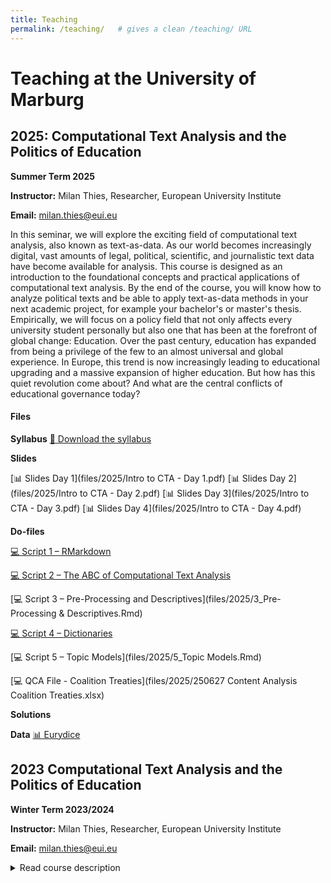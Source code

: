 ```yaml
---
title: Teaching
permalink: /teaching/   # gives a clean /teaching/ URL
---
```


# Teaching at the University of Marburg

## 2025: Computational Text Analysis and the Politics of Education

**Summer Term 2025**

**Instructor:** Milan Thies, Researcher, European University Institute

**Email:** [milan.thies@eui.eu](mailto:milan.thies@eui.eu)

In this seminar, we will explore the exciting field of computational text analysis, also known as text-as-data. As our world becomes increasingly digital, vast amounts of legal, political, scientific, and journalistic text data have become available for analysis. This course is designed as an introduction to the foundational concepts and practical applications of computational text analysis. By the end of the course, you will know how to analyze political texts and be able to apply text-as-data methods in your next academic project, for example your bachelor's or master's thesis. Empirically, we will focus on a policy field that not only affects every university student personally but also one that has been at the forefront of global change: Education. Over the past century, education has expanded from being a privilege of the few to an almost universal and global experience. In Europe, this trend is now increasingly leading to educational upgrading and a massive expansion of higher education. But how has this quiet revolution come about? And what are the central conflicts of educational governance today?



#### Files

**Syllabus**
[📄 Download the syllabus](files/2025/25_cta_syllabus-mt.pdf.pdf)


**Slides** 

[📊 Slides Day 1](files/2025/Intro to CTA - Day 1.pdf)
[📊 Slides Day 2](files/2025/Intro to CTA - Day 2.pdf)
[📊 Slides Day 3](files/2025/Intro to CTA - Day 3.pdf)
[📊 Slides Day 4](files/2025/Intro to CTA - Day 4.pdf)


**Do-files**

[💻 Script 1 – RMarkdown](files/2025/1_RMarkdown.Rmd)  

[💻 Script 2 – The ABC of Computational Text Analysis](files/2025/2_Texts_Tokens_DFM_Topfeatures.Rmd)

[💻 Script 3 – Pre-Processing and Descriptives](files/2025/3_Pre-Processing & Descriptives.Rmd)

[💻 Script 4 – Dictionaries](files/2025/4_Dictionaries.Rmd)

[💻 Script 5 – Topic Models](files/2025/5_Topic Models.Rmd)

[💻 QCA File - Coalition Treaties](files/2025/250627 Content Analysis Coalition Treaties.xlsx)

**Solutions**


**Data**
[📊 Eurydice](files/2025/eurydice.RDS)

## 2023 Computational Text Analysis and the Politics of Education

**Winter Term 2023/2024**

**Instructor:** Milan Thies, Researcher, European University Institute

**Email:** [milan.thies@eui.eu](mailto:milan.thies@eui.eu)

<details>
<summary>Read course description</summary>
  
In this seminar, we will explore the exciting field of computational text analysis, also known as text-as-data. As our world becomes increasingly digital, vast amounts of legal, political, scientific, and journalistic text data have become available for analysis. This course is designed to introduce advanced undergraduate and graduate students to foundational concepts and practical applications of studying computational text analysis.

Politics is about conflict and cooperation between societal groups. Harold Lasswell once defined it as "who gets what, when, how?". Actors in the political arena, be it politicians, lobbyists, or mass movements, engage in (distributional) conflicts through language — be it spoken out loud in speeches, dialogues, and protest chants, or written down in position papers, protocols, and regulations. Throughout the seminar, students will learn how to use computational methods to explore the traces of conflict and cooperation preceding political change.

We will focus on a policy field that not only affects every university student personally but also one that has been at the forefront of global change: Education. Over the past century, education has expanded from being a privilege of the few to an almost universal and global experience. In Europe, this trend is now increasingly leading to educational upgrading and a massive expansion of higher education. But how has this quiet revolution come about? And what are the central conflicts of educational governance today?

The seminar is organized in three stages of the learning process. First, students will learn about the foundations of text-as-data in political science, as well as central theories of education politics. Further, they will study how to manually analyze texts without computational assistance. Next, we will focus on the methods of computational text analysis. Students will learn about the theoretical underpinnings of computational text analysis as well as the use of text-as-data methods through hands-on exercises using the R statistical programming language. We will also discuss recent examples of empirical research using computational text analysis. Last but not least, students will apply the learned methods in an in-class project. Small groups of students will be provided with textual data on a policy process and subsequently implement one or several of the techniques learned throughout the seminar

</details>














